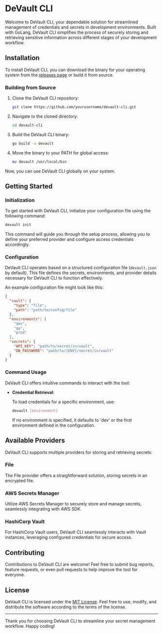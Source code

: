 # DeVault CLI

Welcome to DeVault CLI, your dependable solution for streamlined management of credentials and secrets in development environments. Built with GoLang, DeVault CLI simplifies the process of securely storing and retrieving sensitive information across different stages of your development workflow.

## Installation

To install DeVault CLI, you can download the binary for your operating system from the [releases page](https://github.com/yourusername/devault-cli/releases) or build it from source.

### Building from Source

1. Clone the DeVault CLI repository:

   ```bash
   git clone https://github.com/yourusername/devault-cli.git
   ```

2. Navigate to the cloned directory:

   ```bash
   cd devault-cli
   ```

3. Build the DeVault CLI binary:

   ```bash
   go build -o devault
   ```

4. Move the binary to your PATH for global access:

   ```bash
   mv devault /usr/local/bin
   ```

Now, you can use DeVault CLI globally on your system.

## Getting Started

### Initialization

To get started with DeVault CLI, initialize your configuration file using the following command:

```bash
devault init
```

This command will guide you through the setup process, allowing you to define your preferred provider and configure access credentials accordingly.

### Configuration

DeVault CLI operates based on a structured configuration file (`devault.json` by default). This file defines the secrets, environments, and provider details necessary for DeVault CLI to function effectively.

An example configuration file might look like this:

```json
{
  "vault": {
    "type": "file",
    "path": "path/to/config/file"
  },
  "environments": [
    "dev",
    "qa",
    "prod"
  ],
  "secrets": {
    "API_KEY": "path/to/secret/in/vault",
    "DB_PASSWORD": "path/to/{ENV}/secret/in/vault"
  }
}
```

### Command Usage

DeVault CLI offers intuitive commands to interact with the tool:

- **Credential Retrieval**:

  To load credentials for a specific environment, use:

  ```bash
  devault [environment]
  ```

  If no environment is specified, it defaults to 'dev' or the first environment defined in the configuration.

## Available Providers

DeVault CLI supports multiple providers for storing and retrieving secrets:

### File

The File provider offers a straightforward solution, storing secrets in an encrypted file.

### AWS Secrets Manager

Utilize AWS Secrets Manager to securely store and manage secrets, seamlessly integrating with AWS SDK.

### HashiCorp Vault

For HashiCorp Vault users, DeVault CLI seamlessly interacts with Vault instances, leveraging configured credentials for secure access.

## Contributing

Contributions to DeVault CLI are welcome! Feel free to submit bug reports, feature requests, or even pull requests to help improve the tool for everyone.

## License

DeVault CLI is licensed under the [MIT License](LICENSE). Feel free to use, modify, and distribute the software according to the terms of the license.

---

Thank you for choosing DeVault CLI to streamline your secret management workflow. Happy coding!

